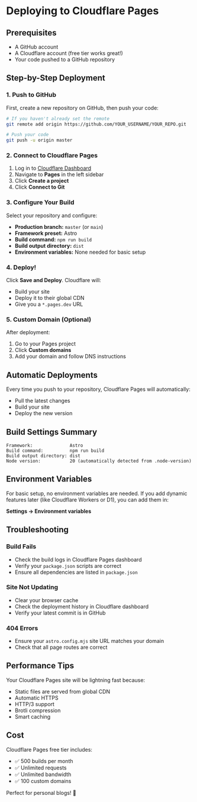 # Deploying to Cloudflare Pages

## Prerequisites
- A GitHub account
- A Cloudflare account (free tier works great!)
- Your code pushed to a GitHub repository

## Step-by-Step Deployment

### 1. Push to GitHub

First, create a new repository on GitHub, then push your code:

```bash
# If you haven't already set the remote
git remote add origin https://github.com/YOUR_USERNAME/YOUR_REPO.git

# Push your code
git push -u origin master
```

### 2. Connect to Cloudflare Pages

1. Log in to [Cloudflare Dashboard](https://dash.cloudflare.com/)
2. Navigate to **Pages** in the left sidebar
3. Click **Create a project**
4. Click **Connect to Git**

### 3. Configure Your Build

Select your repository and configure:

- **Production branch:** `master` (or `main`)
- **Framework preset:** Astro
- **Build command:** `npm run build`
- **Build output directory:** `dist`
- **Environment variables:** None needed for basic setup

### 4. Deploy!

Click **Save and Deploy**. Cloudflare will:
- Build your site
- Deploy it to their global CDN
- Give you a `*.pages.dev` URL

### 5. Custom Domain (Optional)

After deployment:
1. Go to your Pages project
2. Click **Custom domains**
3. Add your domain and follow DNS instructions

## Automatic Deployments

Every time you push to your repository, Cloudflare Pages will automatically:
- Pull the latest changes
- Build your site
- Deploy the new version

## Build Settings Summary

```
Framework:              Astro
Build command:          npm run build
Build output directory: dist
Node version:           20 (automatically detected from .node-version)
```

## Environment Variables

For basic setup, no environment variables are needed. If you add dynamic features later (like Cloudflare Workers or D1), you can add them in:

**Settings → Environment variables**

## Troubleshooting

### Build Fails
- Check the build logs in Cloudflare Pages dashboard
- Verify your `package.json` scripts are correct
- Ensure all dependencies are listed in `package.json`

### Site Not Updating
- Clear your browser cache
- Check the deployment history in Cloudflare dashboard
- Verify your latest commit is in GitHub

### 404 Errors
- Ensure your `astro.config.mjs` site URL matches your domain
- Check that all page routes are correct

## Performance Tips

Your Cloudflare Pages site will be lightning fast because:
- Static files are served from global CDN
- Automatic HTTPS
- HTTP/3 support
- Brotli compression
- Smart caching

## Cost

Cloudflare Pages free tier includes:
- ✅ 500 builds per month
- ✅ Unlimited requests
- ✅ Unlimited bandwidth
- ✅ 100 custom domains

Perfect for personal blogs! 🚀

